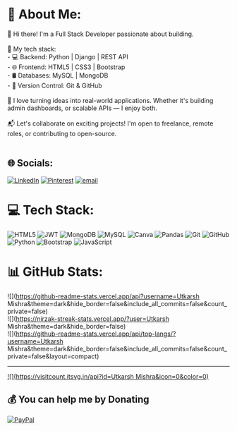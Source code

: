 # 💫 About Me:
👋 Hi there! I'm a Full Stack Developer passionate about building.<br><br>🔧 My tech stack:<br>- 💻 Backend: Python | Django | REST API<br>- 🌐 Frontend: HTML5 | CSS3 | Bootstrap <br>- 🛢️ Databases: MySQL | MongoDB<br>- 📂 Version Control: Git & GitHub<br><br>🚀 I love turning ideas into real-world applications. Whether it's building admin dashboards, or scalable APIs — I enjoy both.<br><br>📬 Let's collaborate on exciting projects! I'm open to freelance, remote roles, or contributing to open-source.<br><br>


## 🌐 Socials:
[![LinkedIn](https://img.shields.io/badge/LinkedIn-%230077B5.svg?logo=linkedin&logoColor=white)](https://www.linkedin.com/in/utkash-mishra/)
[![Pinterest](https://img.shields.io/badge/Pinterest-%23E60023.svg?logo=Pinterest&logoColor=white)](https://in.pinterest.com/utkarsh_explorer/) 
[![email](https://img.shields.io/badge/Email-D14836?logo=gmail&logoColor=white)](mailto:ukharshrohan7777@gmail.com) 

# 💻 Tech Stack:
![HTML5](https://img.shields.io/badge/html5-%23E34F26.svg?style=for-the-badge&logo=html5&logoColor=white) ![JWT](https://img.shields.io/badge/JWT-black?style=for-the-badge&logo=JSON%20web%20tokens) ![MongoDB](https://img.shields.io/badge/MongoDB-%234ea94b.svg?style=for-the-badge&logo=mongodb&logoColor=white) ![MySQL](https://img.shields.io/badge/mysql-4479A1.svg?style=for-the-badge&logo=mysql&logoColor=white) ![Canva](https://img.shields.io/badge/Canva-%2300C4CC.svg?style=for-the-badge&logo=Canva&logoColor=white) ![Pandas](https://img.shields.io/badge/pandas-%23150458.svg?style=for-the-badge&logo=pandas&logoColor=white) ![Git](https://img.shields.io/badge/git-%23F05033.svg?style=for-the-badge&logo=git&logoColor=white) ![GitHub](https://img.shields.io/badge/github-%23121011.svg?style=for-the-badge&logo=github&logoColor=white) ![Python](https://img.shields.io/badge/python-3670A0?style=for-the-badge&logo=python&logoColor=ffdd54) ![Bootstrap](https://img.shields.io/badge/bootstrap-%238511FA.svg?style=for-the-badge&logo=bootstrap&logoColor=white) ![JavaScript](https://img.shields.io/badge/javascript-%23323330.svg?style=for-the-badge&logo=javascript&logoColor=%23F7DF1E)
# 📊 GitHub Stats:
![](https://github-readme-stats.vercel.app/api?username=Utkarsh Mishra&theme=dark&hide_border=false&include_all_commits=false&count_private=false)<br/>
![](https://nirzak-streak-stats.vercel.app/?user=Utkarsh Mishra&theme=dark&hide_border=false)<br/>
![](https://github-readme-stats.vercel.app/api/top-langs/?username=Utkarsh Mishra&theme=dark&hide_border=false&include_all_commits=false&count_private=false&layout=compact)

---
[![](https://visitcount.itsvg.in/api?id=Utkarsh Mishra&icon=0&color=0)](https://visitcount.itsvg.in)

  ## 💰 You can help me by Donating
  [![PayPal](https://img.shields.io/badge/PayPal-00457C?style=for-the-badge&logo=paypal&logoColor=white)](https://paypal.me/@Utkarsh7777) 

